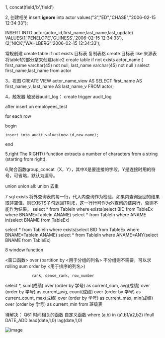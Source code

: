 1, concat(field,'b','field')

2,
创建相关
insert **ignore** into actor values("3","ED","CHASE","2006-02-15 12:34:33");

INSERT INTO actor(actor_id,first_name,last_name,last_update)
VALUES(1,'PENELOPE','GUINESS','2006-02-15 12:34:33'),
      (2,'NICK','WAHLBERG','2006-02-15 12:34:33');
          
常规创建
create table if not exists 目标表
复制表格
create 目标表 like 来源表
将table1的部分拿来创建table2
create table if not exists actor_name
(
first_name varchar(45) not null,
last_name varchar(45) not null
)
select first_name,last_name
from actor

3，视图
CREATE VIEW actor_name_view
AS 
SELECT first_name AS first_name_v, last_name AS last_name_v
FROM actor;

4，触发器
触发器audit_log：
create trigger audit_log

after insert on employees_test

for each row

begin

    insert into audit values(new.id,new.name);
    
end

5,right
The RIGHT() function extracts a number of characters from a string (starting from right).

6,聚合函数group_concat（X，Y），其中X是要连接的字段，Y是连接时用的符号，可省略，默认为逗号。

union union all: union 去重

7
sql exists
将外查询表的每一行，代入内查询作为检验，如果内查询返回的结果取非空值，则EXISTS子句返回TRUE，这一行行可作为外查询的结果行，否则不能作为结果。
select * from TableIn where exists(select BID from TableEx where BNAME=TableIn.ANAME)
select * from TableIn where ANAME in(select BNAME from TableEx)

select * from TableIn where exists(select BID from TableEx where BNAME=TableIn.ANAME)
select * from TableIn where ANAME=ANY(select BNAME from TableEx)

8 window function

<窗口函数> over (partition by <用于分组的列名>   不分组则不需要，可以求rolling sum
                order by <用于排序的列名>)
                
                rank, dense_rank, row_number
                
select *,
   sum(成绩) over (order by 学号) as current_sum,
   avg(成绩) over (order by 学号) as current_avg,
   count(成绩) over (order by 学号) as current_count,
   max(成绩) over (order by 学号) as current_max,
   min(成绩) over (order by 学号) as current_min
from 班级表


待解决：
Q61
时间相关的函数
自定义函数
where (a,b) in (a1,b1/a2,b2)
ifnull
DATE_ADD
lead(date,1,0) lag(date,1,0)

![image](https://user-images.githubusercontent.com/81349648/136491217-227559de-3293-4652-aaee-51729bec964c.png)

